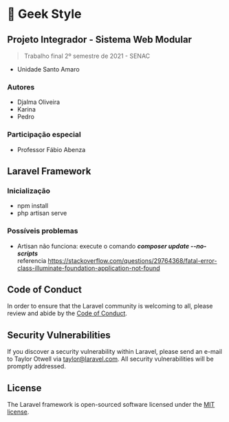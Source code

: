 # :rocket: Geek Style
## Projeto Integrador - Sistema Web Modular
> Trabalho final 2º semestre de 2021 - SENAC
- Unidade Santo Amaro
### Autores
 - Djalma Oliveira
 - Karina
 - Pedro

### Participação especial
- Professor Fábio Abenza

## Laravel Framework
### Inicialização
- npm install
- php artisan serve

### Possíveis problemas
- Artisan não funciona: execute o comando **_composer update --no-scripts_**  
referencia <a>https://stackoverflow.com/questions/29764368/fatal-error-class-illuminate-foundation-application-not-found</a>
## Code of Conduct

In order to ensure that the Laravel community is welcoming to all, please review and abide by the [Code of Conduct](https://laravel.com/docs/contributions#code-of-conduct).

## Security Vulnerabilities

If you discover a security vulnerability within Laravel, please send an e-mail to Taylor Otwell via [taylor@laravel.com](mailto:taylor@laravel.com). All security vulnerabilities will be promptly addressed.

## License

The Laravel framework is open-sourced software licensed under the [MIT license](https://opensource.org/licenses/MIT).
